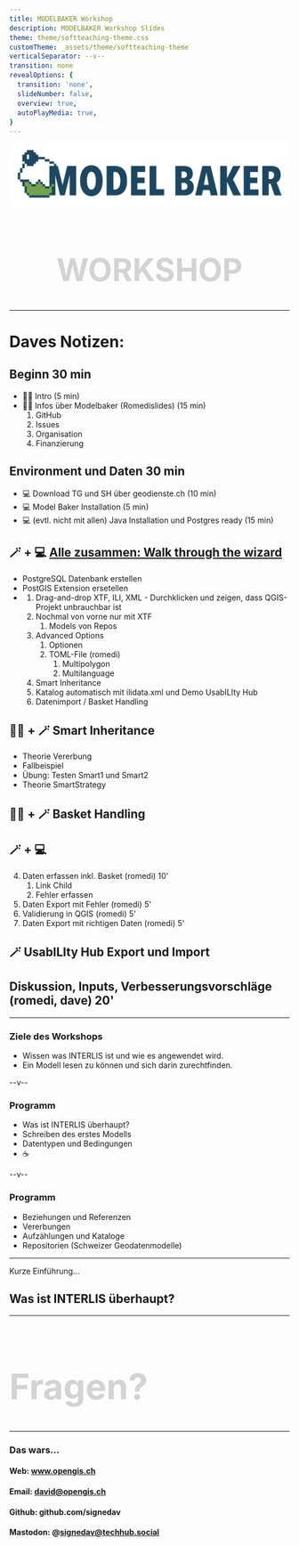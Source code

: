 ```yaml
---
title: MODELBAKER Workshop
description: MODELBAKER Workshop Slides
theme: theme/softteaching-theme.css
customTheme: _assets/theme/softteaching-theme
verticalSeparator: --v--
transition: none
revealOptions: {
  transition: 'none',
  slideNumber: false,
  overview: true,
  autoPlayMedia: true,
}
---
```


<!-- .slide: data-background="./assets/interlis_crashcourse/images/title.png" -->
![](./assets/modelbaker_workshop/modelbaker_logo_long.png)

<h1 style="-webkit-text-stroke: 2px var(--opengisch-dark) !important; color: lightgray !important; font-size:4em !important; text-align: center !important;">WORKSHOP</h1>


---

# Daves Notizen:

## Beginn 30 min
- 🧑‍🏫 Intro (5 min)
- 🧑‍🏫 Infos über Modelbaker (Romedislides) (15 min)
   1. GitHub
   2. Issues
   3. Organisation
   4. Finanzierung

## Environment und Daten 30 min
- 💻 Download TG und SH über geodienste.ch (10 min)
- 💻 Model Baker Installation (5 min)
- 💻 (evtl. nicht mit allen) Java Installation und Postgres ready (15 min)

## 🪄 + 💻 [Alle zusammen: Walk through the wizard](https://github.com/signedav/modelbaker_workshop/blob/main/speaker_notes/wizzard_script.md)
  - PostgreSQL Datenbank erstellen
  - PostGIS Extension ersetellen
  - 
      1. Drag-and-drop XTF, ILI, XML - Durchklicken und zeigen, dass QGIS-Projekt unbrauchbar ist
      2. Nochmal von vorne nur mit XTF
         1. Models von Repos
      3. Advanced Options
         1. Optionen
         2. TOML-File (romedi)
            1. Multipolygon
            2. Multilanguage
      4. Smart Inheritance
      5. Katalog automatisch mit ilidata.xml und Demo UsabILIty Hub
      6. Datenimport / Basket Handling

## 🧑‍🏫 + 🪄 Smart Inheritance

- Theorie Vererbung
- Fallbeispiel
- Übung: Testen Smart1 und Smart2
- Theorie SmartStrategy


## 🧑‍🏫 + 🪄 Basket Handling 

## 🪄 + 💻
 4. Daten erfassen inkl. Basket (romedi) 10'
      1. Link Child
      2. Fehler erfassen
   5. Daten Export mit Fehler (romedi) 5'
   6. Validierung in QGIS (romedi) 5'
   7. Daten Export mit richtigen Daten (romedi) 5'

## 🪄 UsabILIty Hub Export und Import

## Diskussion, Inputs, Verbesserungsvorschläge (romedi, dave) 20'


---

### Ziele des Workshops

- Wissen was INTERLIS ist und wie es angewendet wird.
- Ein Modell lesen zu können und sich darin zurechtfinden. 

--v--

### Programm

- Was ist INTERLIS überhaupt?
- Schreiben des erstes Modells
- Datentypen und Bedingungen
- ☕

--v--

### Programm

- Beziehungen und Referenzen
- Vererbungen
- Aufzählungen und Kataloge
- Repositorien (Schweizer Geodatenmodelle)

---

Kurze Einführung...

## Was ist INTERLIS überhaupt?

---

<h1 style="-webkit-text-stroke: 2px var(--opengisch-dark) !important; color: lightgray !important; font-size:4.5em !important">Fragen?</h1>

<!-- .slide: data-background="./assets/interlis_crashcourse/images/fragen.png" -->

---

### Das wars...
#### Web: www.opengis.ch
#### Email: david@opengis.ch
#### Github: github.com/signedav
#### Mastodon: @signedav@techhub.social
